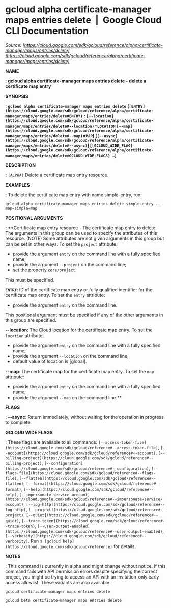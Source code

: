 # gcloud alpha certificate-manager maps entries delete  |  Google Cloud CLI Documentation

*Source: [https://cloud.google.com/sdk/gcloud/reference/alpha/certificate-manager/maps/entries/delete](https://cloud.google.com/sdk/gcloud/reference/alpha/certificate-manager/maps/entries/delete)*

**NAME**

: **gcloud alpha certificate-manager maps entries delete - delete a certificate map entry**

**SYNOPSIS**

: **`gcloud alpha certificate-manager maps entries delete` (`[ENTRY](https://cloud.google.com/sdk/gcloud/reference/alpha/certificate-manager/maps/entries/delete#ENTRY)` : `[--location](https://cloud.google.com/sdk/gcloud/reference/alpha/certificate-manager/maps/entries/delete#--location)`=`LOCATION` `[--map](https://cloud.google.com/sdk/gcloud/reference/alpha/certificate-manager/maps/entries/delete#--map)`=`MAP`) [`[--async](https://cloud.google.com/sdk/gcloud/reference/alpha/certificate-manager/maps/entries/delete#--async)`] [`[GCLOUD_WIDE_FLAG](https://cloud.google.com/sdk/gcloud/reference/alpha/certificate-manager/maps/entries/delete#GCLOUD-WIDE-FLAGS) …`]**

**DESCRIPTION**

: `(ALPHA)` Delete a certificate map entry resource.

**EXAMPLES**

: To delete the certificate map entry with name simple-entry, run:

```
gcloud alpha certificate-manager maps entries delete simple-entry --map=simple-map
```

**POSITIONAL ARGUMENTS**

: **Certificate map entry resource - The certificate map entry to delete. The
arguments in this group can be used to specify the attributes of this resource.
(NOTE) Some attributes are not given arguments in this group but can be set in
other ways.
To set the `project` attribute:

- provide the argument `entry` on the command line with a fully
specified name;
- provide the argument `--project` on the command line;
- set the property `core/project`.

This must be specified.

**`ENTRY`**:
ID of the certificate map entry or fully qualified identifier for the
certificate map entry.
To set the `entry` attribute:

- provide the argument `entry` on the command line.

This positional argument must be specified if any of the other arguments in this
group are specified.

**--location**:
The Cloud location for the certificate map entry.
To set the `location` attribute:

- provide the argument `entry` on the command line with a fully
specified name;
- provide the argument `--location` on the command line;
- default value of location is [global].

**--map**:
The certificate map for the certificate map entry.
To set the `map` attribute:

- provide the argument `entry` on the command line with a fully
specified name;
- provide the argument `--map` on the command line.**

**FLAGS**

: **--async**:
Return immediately, without waiting for the operation in progress to complete.

**GCLOUD WIDE FLAGS**

: These flags are available to all commands: `[--access-token-file](https://cloud.google.com/sdk/gcloud/reference#--access-token-file)`,
`[--account](https://cloud.google.com/sdk/gcloud/reference#--account)`, `[--billing-project](https://cloud.google.com/sdk/gcloud/reference#--billing-project)`,
`[--configuration](https://cloud.google.com/sdk/gcloud/reference#--configuration)`,
`[--flags-file](https://cloud.google.com/sdk/gcloud/reference#--flags-file)`,
`[--flatten](https://cloud.google.com/sdk/gcloud/reference#--flatten)`, `[--format](https://cloud.google.com/sdk/gcloud/reference#--format)`, `[--help](https://cloud.google.com/sdk/gcloud/reference#--help)`, `[--impersonate-service-account](https://cloud.google.com/sdk/gcloud/reference#--impersonate-service-account)`,
`[--log-http](https://cloud.google.com/sdk/gcloud/reference#--log-http)`,
`[--project](https://cloud.google.com/sdk/gcloud/reference#--project)`, `[--quiet](https://cloud.google.com/sdk/gcloud/reference#--quiet)`, `[--trace-token](https://cloud.google.com/sdk/gcloud/reference#--trace-token)`, `[--user-output-enabled](https://cloud.google.com/sdk/gcloud/reference#--user-output-enabled)`,
`[--verbosity](https://cloud.google.com/sdk/gcloud/reference#--verbosity)`.
Run `$ [gcloud help](https://cloud.google.com/sdk/gcloud/reference)` for details.

**NOTES**

: This command is currently in alpha and might change without notice. If this
command fails with API permission errors despite specifying the correct project,
you might be trying to access an API with an invitation-only early access
allowlist. These variants are also available:

```
gcloud certificate-manager maps entries delete
```

```
gcloud beta certificate-manager maps entries delete
```